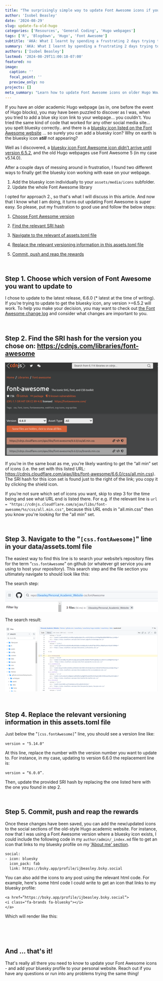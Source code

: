 ```yaml
---
title: "The surprisingly simple way to update Font Awesome icons if you have an old(er) Hugo Wowchemy Academic website"
author: 'Isobel Beasley'
date: '2024-08-29'
slug: update-fa-old-hugo
categories: ['Resources', 'General Coding', 'Hugo webpages']
tags: ['R', 'Blogdown', 'Hugo', 'Font Awesome']
subtitle: 'AKA: What I learnt by spending a frustrating 2 days trying to get bluesky icons on my website'
summary: 'AKA: What I learnt by spending a frustrating 2 days trying to get bluesky icons on my website'
authors: ['Isobel Beasley']
lastmod: '2024-08-29T11:00:18-07:00'
featured: no
image:
  caption: ''
  focal_point: ''
  preview_only: no
projects: []
meta_summary: "Learn how to update Font Awesome icons on older Hugo Wowchemy Academic websites. Step-by-step guide to add new icons like Bluesky to your personal academic site."
---
```


If you have an older academic Hugo webpage (as in, one before the event of Hugo blocks), you may have been puzzled to discover as I was, when you tried to add a blue sky icon link to your webpage… you couldn't. You tried the same kind of code that worked for any other social media site... you spelt bluesky correctly.. and there is a [bluesky icon listed on the Font Awesome website](https://fontawesome.com/icons/bluesky?f=brands&s=solid) ... so surely you can add a bluesky icon? Why on earth is the bluesky icon <b><i>still</i></b> not appearing?  

Well as I discovered, a [bluesky icon Font Awesome icon didn’t arrive until version 6.5.2](https://fontawesome.com/changelog), and the old Hugo webpages use Font Awesome 5 (in my case v5.14.0). 

After a couple days of messing around in frustration, I found two different ways to finally get the bluesky icon working with ease on your webpage. 

1. Add the bluesky icon individually to your `assets/media/icons` subfolder. 
2. Update the whole Font Awesome library 

I opted for approach 2., so that's what I will discuss in this article. And now that I know what I am doing, it turns out updating Font Awesome is super easy. So please, put my frustration to good use and follow the below steps: 

1. [Choose Font Awesome version](#step-1-choose-which-version-of-font-awesome-you-want-to-update-to)

2. [Find the relevant SRI hash](#step-2-find-the-sri-hash-for-the-version-you-chose-on-httpscdnjscomlibrariesfont-awesome)

3. [Navigate to the relevant of assets.toml file](#step-3-navigate-to-the-cssfontawesome-line-in-your-dataassetstoml-file)

4. [Replace the relevant versioning information in this assets.toml file](#step-4-replace-the-relevant-versioning-information-in-this-assetstoml-file)

5. [Commit, push and reap the rewards](#step-5-commit-push-and-reap-the-rewards)

<br>

## Step 1. Choose which version of Font Awesome you want to update to

I chose to update to the latest release, 6.6.0 (* latest at the time of writing). If you’re trying to update to get the bluesky icon, any version >=6.5.2 will work. To help you make your decision, you may want to check out [the Font Awesome change log](https://fontawesome.com/changelog.) and consider what changes are important to you. 

<br>

## Step 2. Find the SRI hash for the version you chose on: https://cdnjs.com/libraries/font-awesome 


![Click on the shield icon to get the SRI hash](cdnjs-sri-screenshot-cropped-v2.svg)

If you’re in the same boat as me, you’re likely wanting to get the “all min” set of icons (i.e. the set with this listed URL: https://cdnjs.cloudflare.com/ajax/libs/font-awesome/6.6.0/css/all.min.css). The SRI hash for this icon set is found just to the right of the link; you copy it by clicking the shield icon.

If you’re not sure which set of icons you want, skip to step 3 for the time being and see what URL end is listed there. For e.g. if the relevant line is `url = "https://cdnjs.cloudflare.com/ajax/libs/font-awesome/%s/css/all.min.css"`, because this URL ends in "all.min.css" then you know you're looking for the "all min" set. 

<br>

## Step 3. Navigate to the "`[css.fontAwesome]`" line in your data/assets.toml file

The easiest way to find this line is to search your website’s repository files for the term “`css.fontAwesome`” on github (or whatever git service you are using to host your repository). This search step and the file section you ultimately navigate to should look like this: 

The search step: 

![Use the top right search bar on github to search for the 'css.fontAwesome line in assets.toml](github-fa-search-screenshot-cropped-v2.svg)

The search result: 

![This section of your assets.toml file is what you're looking for; A line with '[css.fontAwesome]' followed by a version line, sri line and a url line. We're going to be modifying the version and sri line.](github-fa-search-result-screenshot-cropped-v2.svg)


<br> 

## Step 4. Replace the relevant versioning information in this assets.toml file 

Just below the "`[css.fontAwesome]`" line,  you should see a version line like: 

`version = "5.14.0"`

At this line, replace the number with the version number you want to update to. For instance, in my case, updating to version 6.6.0 the replacement line is: 

`version = “6.0.0”. `

Then, update the provided SRI hash by replacing the one listed here with the one you found in step 2. 

<br>

## Step 5. Commit, push and reap the rewards 

Once these changes have been saved, you can add the new/updated icons to the social sections of the old-style Hugo academic website. For instance, now that I was using a Font Awesome version where a bluesky icon exists, I could include the following code in my `author/admin/_index.md` file to get an icon that links to my bluesky profile on my <a href="/author/isobel-beasley/">'About me' section</a>. 

```
social:
- icon: bluesky
  icon_pack: fab
  link: https://bsky.app/profile/ijbeasley.bsky.social
```

You can also add the icons to any post using the relevant html code. For example, here's some html code I could write to get an icon that links to my bluesky profile: 

```
<a href=”https://bsky.app/profile/ijbeasley.bsky.social”>
<i class="fa-brands fa-bluesky"></i>
</a>
``` 

Which will render like this: 

<a href=”https://bsky.app/profile/ijbeasley.bsky.social”>
<i class="fa-brands fa-bluesky"></i>
</a>

<br>
<br>
<br>

## And ... that's it!

That's really all there you need to know to update your Font Awesome icons - and add your bluesky profile to your personal website. Reach out if you have any questions or run into any problems trying the same thing!

